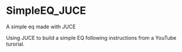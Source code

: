 # SimpleEQ_JUCE
A simple eq made with JUCE

Using JUCE to build a simple EQ following instructions from a YouTube turorial. 

